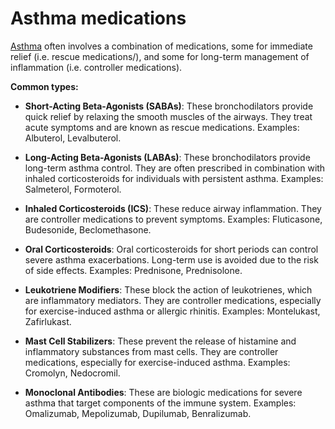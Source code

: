 # Asthma medications

[Asthma](../asthma/) often involves a combination of medications, some for immediate relief (i.e. rescue medications/), and some for long-term management of inflammation (i.e. controller medications).

**Common types:**

* **Short-Acting Beta-Agonists (SABAs)**: These bronchodilators provide quick relief by relaxing the smooth muscles of the airways. They treat acute symptoms and are known as rescue medications. Examples: Albuterol, Levalbuterol.

* **Long-Acting Beta-Agonists (LABAs)**: These bronchodilators provide long-term asthma control. They are often prescribed in combination with inhaled corticosteroids for individuals with persistent asthma. Examples: Salmeterol, Formoterol.

* **Inhaled Corticosteroids (ICS)**: These reduce airway inflammation. They are controller medications to prevent symptoms. Examples: Fluticasone, Budesonide, Beclomethasone.

* **Oral Corticosteroids**: Oral corticosteroids for short periods can control severe asthma exacerbations. Long-term use is avoided due to the risk of side effects. Examples: Prednisone, Prednisolone.

* **Leukotriene Modifiers**: These block the action of leukotrienes, which are inflammatory mediators. They are controller medications, especially for exercise-induced asthma or allergic rhinitis. Examples: Montelukast, Zafirlukast.

* **Mast Cell Stabilizers**: These prevent the release of histamine and inflammatory substances from mast cells. They are controller medications, especially for exercise-induced asthma. Examples: Cromolyn, Nedocromil.

* **Monoclonal Antibodies**: These are biologic medications for severe asthma that target components of the immune system. Examples: Omalizumab, Mepolizumab, Dupilumab, Benralizumab.

